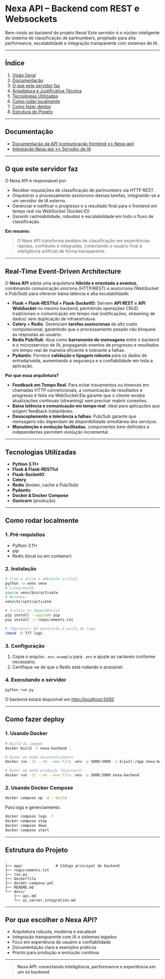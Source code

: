 
# Nexa API – Backend com REST e Websockets

Bem-vindo ao backend do projeto Nexa! Este servidor é o núcleo inteligente do sistema de classificação de partnumbers, projetado para alta performance, escalabilidade e integração transparente com sistemas de IA.

---

## Índice
1. [Visão Geral](#visão-geral)
2. [Documentação](#documentação)
3. [O que este servidor faz](#o-que-este-servidor-faz)
4. [Arquitetura e Justificativa Técnica](#arquitetura-e-justificativa-técnica)
5. [Tecnologias Utilizadas](#tecnologias-utilizadas)
6. [Como rodar localmente](#como-rodar-localmente)
7. [Como fazer deploy](#como-fazer-deploy)
8. [Estrutura do Projeto](#estrutura-do-projeto)

---

## Documentação

- [Documentação da API (comunicação frontend ↔️ Nexa-api)](docs/api.md)
- [Integração Nexa-api ↔️ Servidor de IA](docs/ai_server_integration.md)

---

## O que este servidor faz

O Nexa API é responsável por:
- Receber requisições de classificação de partnumbers via HTTP REST.
- Orquestrar o processamento assíncrono dessas tarefas, integrando-se a um servidor de IA externo.
- Gerenciar e notificar o progresso e o resultado final para o frontend em tempo real via WebSocket (Socket.IO).
- Garantir rastreabilidade, robustez e escalabilidade em todo o fluxo de classificação.

**Em resumo:**
> O Nexa API transforma pedidos de classificação em experiências rápidas, confiáveis e integradas, conectando o usuário final à inteligência artificial de forma transparente.

---

## Real-Time Event-Driven Architecture

O **Nexa API** adota uma arquitetura **híbrida e orientada a eventos**, combinando comunicação síncrona (HTTP/REST) e assíncrona (WebSocket e Pub/Sub) para oferecer baixa latência e alta escalabilidade:

* **Flask + Flask-RESTful + Flask-SocketIO**: Servem **API REST** e **API WebSocket** no mesmo backend, permitindo operações CRUD tradicionais e comunicação em tempo real (notificações, streaming de dados) sem duplicação de infraestrutura.
* **Celery + Redis**: Gerenciam **tarefas assíncronas** de alto custo computacional, garantindo que o processamento pesado não bloqueie as respostas ao usuário.
* **Redis Pub/Sub**: Atua como **barramento de mensagens** entre o backend e o microsserviço de IA, propagando eventos de progresso e resultados em tempo real de maneira eficiente e tolerante a falhas.
* **Pydantic**: Fornece **validação e tipagem robusta** para os dados de entrada/saída, aumentando a segurança e a confiabilidade em toda a aplicação.

**Por que essa arquitetura?**
* **Feedback em Tempo Real**: Para evitar travamentos ou timeouts em chamadas HTTP convencionais, a comunicação de resultados e progresso é feita via WebSocket.Ela garante que o cliente receba atualizações contínuas (streaming) sem precisar reabrir conexões.
* **Baixa latência e comunicação em tempo real**: ideal para aplicações que exigem feedback instantâneo.
* **Desacoplamento e tolerância a falhas**: Pub/Sub garante que mensagens não dependam de disponibilidade simultânea dos serviços.
* **Manutenção e evolução facilitadas**: componentes bem definidos e independentes permitem evolução incremental.

---

## Tecnologias Utilizadas

* **Python 3.11+**
* **Flask & Flask-RESTful**
* **Flask-SocketIO**
* **Celery**
* **Redis** (broker, cache e Pub/Sub)
* **Pydantic**
* **Docker & Docker Compose**
* **Gunicorn** (produção)

---

## Como rodar localmente

### 1. Pré-requisitos
- Python 3.11+
- pip
- Redis (local ou em container)

### 2. Instalação

```bash
# Crie e ative o ambiente virtual
python -m venv venv
# Linux/macOS:
source venv/bin/activate
# Windows:
venv\Scripts\activate

# Instale as dependências
pip install --upgrade pip
pip install -r requirements.txt

# (Opcional) Dê permissão à pasta de logs
chmod -R 777 logs
```

### 3. Configuração

1. Copie o arquivo `.env.example` para `.env` e ajuste as variáveis conforme necessário.
2. Certifique-se de que o Redis está rodando e acessível.

### 4. Executando o servidor

```bash
python run.py
```
O backend estará disponível em [http://localhost:5000](http://localhost:5000)

---

## Como fazer deploy

### 1. Usando Docker

```bash
# Build da imagem
docker build -t nexa-backend .

# Rodar em modo desenvolvimento
docker run -it --rm --env-file .env -p 5000:5000 -v $(pwd):/app nexa-backend python run.py

# Rodar em modo produção (Gunicorn)
docker run -it --rm --env-file .env -p 5000:5000 nexa-backend
```

### 2. Usando Docker Compose

```bash
docker compose up -d --build
```

Para logs e gerenciamento:
```bash
docker compose logs -f
docker compose stop
docker compose down
docker compose start
```

---

## Estrutura do Projeto

```
.
├── app/               # Código principal do backend
├── requirements.txt
├── run.py
├── Dockerfile
├── docker-compose.yml
├── README.md
└── docs/
	├── api.md
	└── ai_server_integration.md
```

---

## Por que escolher o Nexa API?

- Arquitetura robusta, moderna e escalável
- Integração transparente com IA e sistemas legados
- Foco em experiência do usuário e confiabilidade
- Documentação clara e exemplos práticos
- Pronto para produção e evolução contínua

---

> **Nexa API: conectando inteligência, performance e experiência em um só backend.**

